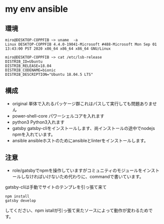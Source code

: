 # my env ansible

## 環境

```
miro@DESKTOP-COPPFIB ~> uname  -a
Linux DESKTOP-COPPFIB 4.4.0-19041-Microsoft #488-Microsoft Mon Sep 01 13:43:00 PST 2020 x86_64 x86_64 x86_64 GNU/Linux

miro@DESKTOP-COPPFIB ~> cat /etc/lsb-release 
DISTRIB_ID=Ubuntu
DISTRIB_RELEASE=18.04
DISTRIB_CODENAME=bionic
DISTRIB_DESCRIPTION="Ubuntu 18.04.5 LTS"
```

## 構成

- original 単体で入れるパッケージ群これはパスして実行しても問題ありません
- power-shell-core パワーシェルコアを入れます
- python3 Python3入れます
- gatsby gatsby-cliをインストールします、尚インストールの途中でnodejs npmを入れています。
- ansible ansibleホストのためにansibleとlinterをインストールします。

## 注意

- role/gatsbyでnpmを操作していますがコミュニティのモジュールをインストールしなければいけないため代わりに、commandで書いています。

gatsby-cliは手動でサイトのテンプレを引っ張て来て

```
npm install
gatsby develop
```
してください、npm istallが引っ張て来たソースによって動作が変わるためです。


